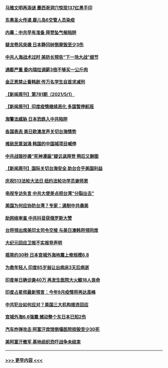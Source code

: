 #### [马雅文明再添谜 墨西哥洞穴惊现137红黑手印](../pages/prog202/a103109062.md?t=05021852) 
#### [东奥圣火传递 鹿儿岛6交管人员染疫](../pages/prog202/a103109040.md?t=05021852) 
#### [内幕：中共早有准备 拜登坠气候陷阱](../pages/prog202/a103108911.md?t=05021852) 
#### [疑龙卷风突袭 日本静冈树倒屋毁至少3伤](../pages/prog202/a103108977.md?t=05021852) 
#### [中共人海战术过时 美防长预告“下一场大战”细节](../pages/prog202/a103108984.md?t=05021852) 
#### [通膨严重 委内瑞拉调薪3倍不够买一公斤肉](../pages/prog202/a103108965.md?t=05021852) 
#### [金正恩禁止看韩剧 传万名学生自首求减刑](../pages/prog202/a103108926.md?t=05021852) 
#### [【新闻周刊】第781期（2021/5/1）](../pages/prog202/a103108909.md?t=05021852) 
#### [【新闻周刊】印度疫情继续恶化 多国暂停航班](../pages/prog202/a103108880.md?t=05021852) 
#### [海警法威胁 日本恐跌入中共陷阱](../pages/prog202/a103108085.md?t=05021852) 
#### [各国表态 美日欧澳发声关切台海情势](../pages/prog202/a103108099.md?t=05021852) 
#### [难敌民意汹涌 韩国的中国城项目喊停](../pages/prog202/a103108819.md?t=05021852) 
#### [中共战狼抄袭“死神漫画”疑讥讽拜登 稍后又删图](../pages/prog202/a103108812.md?t=05021852) 
#### [【新闻周刊】国际关切台海安全 助台合乎美国利益](../pages/prog202/a103108808.md?t=05021852) 
#### [庆祝513法轮大法日 纽约法轮功学员谢师恩](../pages/prog202/a103108805.md?t=05021852) 
#### [电视专访失言 中共大使差点把台湾“分裂出去”](../pages/prog202/a103108742.md?t=05021852) 
#### [美国为何应协防台湾？专家：遏制中共袭美](../pages/prog202/a103108696.md?t=05021852) 
#### [助网络审查 中共抖音获俄罗斯大赞](../pages/prog202/a103108626.md?t=05021852) 
#### [台将领出席美印太司令交接 与美日澳韩将领同席](../pages/prog202/a103108666.md?t=05021852) 
#### [大纪元回应卫报不实报导声明](../pages/prog202/a103108633.md?t=05021852) 
#### [摇晃约30秒 日本宫城外海地震上修规模6.8](../pages/prog202/a103108477.md?t=05021852) 
#### [为救年轻人 印度85岁翁让出病床3天后病逝](../pages/prog202/a103108457.md?t=05021852) 
#### [印度单日确诊逾40万 再发生医院大火酿18人丧命](../pages/prog202/a103108440.md?t=05021852) 
#### [印度占星师最新预言：今年9月疫情将再达高峰](../pages/prog202/a103108368.md?t=05021852) 
#### [中共犯台如何应对？美国三大机构接连回应](../pages/prog202/a103108423.md?t=05021852) 
#### [宫城外海6.6强震 撼动整个东日本已知2伤](../pages/prog202/a103108347.md?t=05021852) 
#### [汽车炸弹攻击 阿富汗宾馆倒塌医院损毁至少30死](../pages/prog202/a103108389.md?t=05021852) 
#### [美阿富汗撤军 基地组织恐吓战争未结束](../pages/prog202/a103108030.md?t=05021852) 

----
#### [ >>> 更早内容 <<< ](../indexes/prog202-earlier.md)
